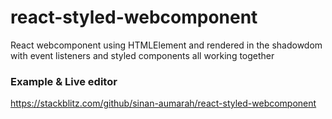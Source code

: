 # react-styled-webcomponent
React webcomponent using HTMLElement and rendered in the shadowdom with event listeners and styled components all working together

### Example & Live editor
https://stackblitz.com/github/sinan-aumarah/react-styled-webcomponent
